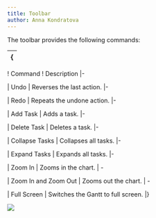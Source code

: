 ```yaml
---
title: Toolbar
author: Anna Kondratova
---
```


The toolbar provides the following commands:

{|
|-
! Command
! Description
|-

| Undo
| Reverses the last action.
|-

| Redo
| Repeats the undone action.
|-

| Add Task 
| Adds a task.
|-

| Delete Task
| Deletes a task.
|-

| Collapse Tasks 
| Collapses all tasks.
|-

| Expand Tasks
| Expands all tasks.
|-

| Zoom In 
| Zooms in the chart.
| -

| Zoom In and Zoom Out
| Zooms out the chart.
| -

| Full Screen
| Switches the Gantt to full screen.
|}

![](~/interface-elements-for-web/images/Gantt/toolbar.png)